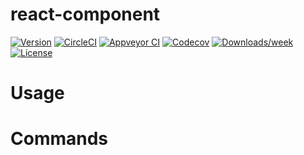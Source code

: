 react-component
===============



[![Version](https://img.shields.io/npm/v/react-component.svg)](https://npmjs.org/package/react-component)
[![CircleCI](https://circleci.com/gh/han4wluc/react-component/tree/master.svg?style=shield)](https://circleci.com/gh/han4wluc/react-component/tree/master)
[![Appveyor CI](https://ci.appveyor.com/api/projects/status/github/han4wluc/react-component?branch=master&svg=true)](https://ci.appveyor.com/project/han4wluc/react-component/branch/master)
[![Codecov](https://codecov.io/gh/han4wluc/react-component/branch/master/graph/badge.svg)](https://codecov.io/gh/han4wluc/react-component)
[![Downloads/week](https://img.shields.io/npm/dw/react-component.svg)](https://npmjs.org/package/react-component)
[![License](https://img.shields.io/npm/l/react-component.svg)](https://github.com/han4wluc/react-component/blob/master/package.json)

<!-- toc -->
# Usage
<!-- usage -->
# Commands
<!-- commands -->
